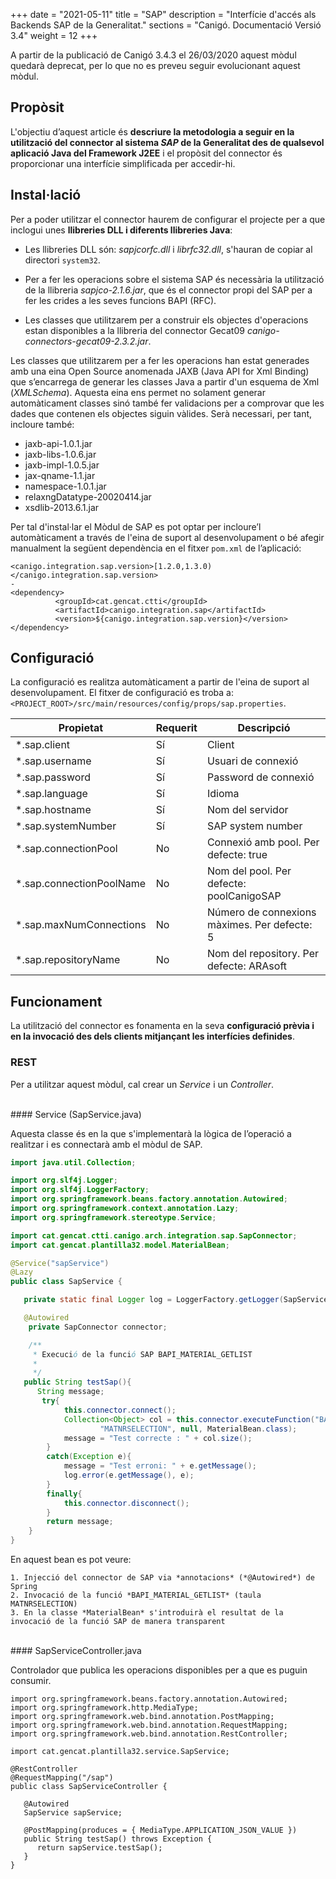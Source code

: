 +++
date        = "2021-05-11"
title       = "SAP"
description = "Interfície d'accés als Backends SAP de la Generalitat."
sections    = "Canigó. Documentació Versió 3.4"
weight      = 12
+++

<div class="message warning">

A partir de la publicació de Canigó 3.4.3 el 26/03/2020 aquest mòdul quedarà deprecat, per lo que no es preveu seguir evolucionant aquest mòdul.

</div>

## Propòsit

L'objectiu d’aquest article és **descriure la metodologia a seguir en la utilització del connector al sistema *SAP* de la Generalitat des de qualsevol aplicació Java del Framework J2EE**
i el propòsit del connector és proporcionar una interfície simplificada per accedir-hi.

## Instal·lació

Per a poder utilitzar el connector haurem de configurar el projecte per a que inclogui unes **llibreries DLL i diferents llibreries Java**:

* Les llibreries DLL són: *sapjcorfc.dll* i *librfc32.dll*, s'hauran de copiar al directori `system32`.

* Per a fer les operacions sobre el sistema SAP és necessària la utilització de la llibreria *sapjco-2.1.6.jar*, que és el connector propi del SAP per a fer les crides a les seves funcions BAPI (RFC).

* Les classes que utilitzarem per a construir els objectes d'operacions estan disponibles a la llibreria del connector Gecat09 *canigo-connectors-gecat09-2.3.2.jar*.

Les classes que utilitzarem per a fer les operacions han estat generades amb una eina Open Source anomenada JAXB (Java API for Xml Binding) que s’encarrega de
generar les classes Java a partir d'un esquema de Xml (*XMLSchema*). Aquesta eina ens permet no solament generar automàticament classes sinó també fer validacions
per a comprovar que les dades que contenen els objectes siguin vàlides. Serà necessari, per tant, incloure també:

* jaxb-api-1.0.1.jar
* jaxb-libs-1.0.6.jar
* jaxb-impl-1.0.5.jar
* jax-qname-1.1.jar
* namespace-1.0.1.jar
* relaxngDatatype-20020414.jar
* xsdlib-2013.6.1.jar

Per tal d'instal·lar el Mòdul de SAP es pot optar per incloure’l automàticament a través de l'eina de suport al desenvolupament o bé afegir
manualment la següent dependència en el fitxer `pom.xml` de l’aplicació:

```
<canigo.integration.sap.version>[1.2.0,1.3.0)</canigo.integration.sap.version>
-
<dependency>
          <groupId>cat.gencat.ctti</groupId>
          <artifactId>canigo.integration.sap</artifactId>
          <version>${canigo.integration.sap.version}</version>
</dependency>
```

## Configuració

La configuració es realitza automàticament a partir de l'eina de suport al desenvolupament.
El fitxer de configuració es troba a: `<PROJECT_ROOT>/src/main/resources/config/props/sap.properties`.

| Propietat                | Requerit     | Descripció
| ------------------------ | ------------ | --------------
| *.sap.client             | Sí           | Client
| *.sap.username           | Sí           | Usuari de connexió
| *.sap.password           | Sí           | Password de connexió
| *.sap.language           | Sí           | Idioma
| *.sap.hostname           | Sí           | Nom del servidor
| *.sap.systemNumber       | Sí           | SAP system number
| *.sap.connectionPool     | No           | Connexió amb pool. Per defecte: true
| *.sap.connectionPoolName | No           | Nom del pool. Per defecte: poolCanigoSAP
| *.sap.maxNumConnections  | No           | Número de connexions màximes. Per defecte: 5
| *.sap.repositoryName     | No           | Nom del repository. Per defecte: ARAsoft

## Funcionament
La utilització del connector es fonamenta en la seva **configuració prèvia i en la invocació des dels clients mitjançant les interfícies definides**.

### REST

Per a utilitzar aquest mòdul, cal crear un *Service* i un *Controller*.

<br/>
#### Service (SapService.java)

Aquesta classe és en la que s'implementarà la lògica de l’operació a realitzar i es connectarà amb el mòdul de SAP.

```java
import java.util.Collection;

import org.slf4j.Logger;
import org.slf4j.LoggerFactory;
import org.springframework.beans.factory.annotation.Autowired;
import org.springframework.context.annotation.Lazy;
import org.springframework.stereotype.Service;

import cat.gencat.ctti.canigo.arch.integration.sap.SapConnector;
import cat.gencat.plantilla32.model.MaterialBean;

@Service("sapService")
@Lazy
public class SapService {

   private static final Logger log = LoggerFactory.getLogger(SapService.class);

   @Autowired
    private SapConnector connector;

    /**
     * Execució de la funció SAP BAPI_MATERIAL_GETLIST
     *
     */
   public String testSap(){
      String message;
       try{
            this.connector.connect();
            Collection<Object> col = this.connector.executeFunction("BAPI_MATERIAL_GETLIST",
                    "MATNRSELECTION", null, MaterialBean.class);
            message = "Test correcte : " + col.size();
        }
        catch(Exception e){
            message = "Test erroni: " + e.getMessage();
            log.error(e.getMessage(), e);
        }
        finally{
            this.connector.disconnect();
        }
        return message;
    }
}
```

En aquest bean es pot veure:

    1. Injecció del connector de SAP via *annotacions* (*@Autowired*) de Spring
    2. Invocació de la funció *BAPI_MATERIAL_GETLIST* (taula MATNRSELECTION)
    3. En la classe *MaterialBean* s'introduirà el resultat de la invocació de la funció SAP de manera transparent

<br/>
#### SapServiceController.java

Controlador que publica les operacions disponibles per a que es puguin consumir.

```
import org.springframework.beans.factory.annotation.Autowired;
import org.springframework.http.MediaType;
import org.springframework.web.bind.annotation.PostMapping;
import org.springframework.web.bind.annotation.RequestMapping;
import org.springframework.web.bind.annotation.RestController;

import cat.gencat.plantilla32.service.SapService;

@RestController
@RequestMapping("/sap")
public class SapServiceController {

   @Autowired
   SapService sapService;

   @PostMapping(produces = { MediaType.APPLICATION_JSON_VALUE })
   public String testSap() throws Exception {
      return sapService.testSap();
   }
}
```

